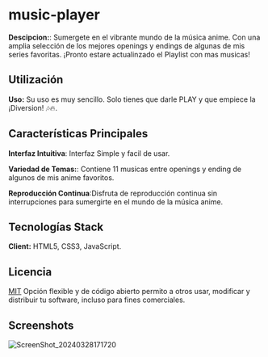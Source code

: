 # music-player
**Descipcion:**: Sumergete en el vibrante mundo de la música anime. Con una amplia selección de los mejores openings y endings de algunas de mis series favoritas. ¡Pronto estare actualinzado el Playlist con mas musicas!

## Utilización

**Uso:** Su uso es muy sencillo. Solo tienes que darle PLAY y que empiece la ¡Diversion! 🎶🔥.

## Características Principales
**Interfaz Intuitiva**: Interfaz Simple y facil de usar.

**Variedad de Temas:**: Contiene 11 musicas entre openings y ending de algunos de mis anime favoritos.

**Reproducción Continua**:Disfruta de reproducción continua sin interrupciones para sumergirte en el mundo de la música anime.

## Tecnologías Stack

**Client:** HTML5, CSS3, JavaScript.

## Licencia

[MIT](https://choosealicense.com/licenses/mit/) Opción flexible y de código abierto permito a otros usar, modificar y distribuir tu software, incluso para fines comerciales.



## Screenshots

![ScreenShot_20240328171720](https://github.com/joosudev/music-player/assets/47118243/d5172124-16fe-40ff-82e5-bca3062c2a38)


